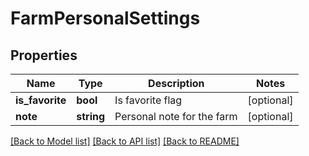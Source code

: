 # FarmPersonalSettings

## Properties
Name | Type | Description | Notes
------------ | ------------- | ------------- | -------------
**is_favorite** | **bool** | Is favorite flag | [optional] 
**note** | **string** | Personal note for the farm | [optional] 

[[Back to Model list]](../README.md#documentation-for-models) [[Back to API list]](../README.md#documentation-for-api-endpoints) [[Back to README]](../README.md)


